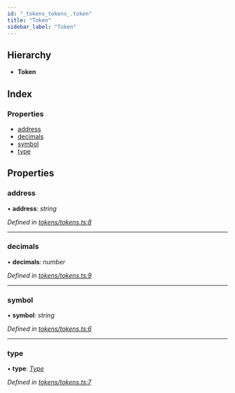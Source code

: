 ```yaml
---
id: "_tokens_tokens_.token"
title: "Token"
sidebar_label: "Token"
---
```


## Hierarchy

* **Token**

## Index

### Properties

* [address](_tokens_tokens_.token.md#address)
* [decimals](_tokens_tokens_.token.md#decimals)
* [symbol](_tokens_tokens_.token.md#symbol)
* [type](_tokens_tokens_.token.md#type)

## Properties

###  address

• **address**: *string*

*Defined in [tokens/tokens.ts:8](https://github.com/comit-network/comit-js-sdk/blob/95ab111/src/tokens/tokens.ts#L8)*

___

###  decimals

• **decimals**: *number*

*Defined in [tokens/tokens.ts:9](https://github.com/comit-network/comit-js-sdk/blob/95ab111/src/tokens/tokens.ts#L9)*

___

###  symbol

• **symbol**: *string*

*Defined in [tokens/tokens.ts:6](https://github.com/comit-network/comit-js-sdk/blob/95ab111/src/tokens/tokens.ts#L6)*

___

###  type

• **type**: *[Type](../modules/_tokens_tokens_.md#type)*

*Defined in [tokens/tokens.ts:7](https://github.com/comit-network/comit-js-sdk/blob/95ab111/src/tokens/tokens.ts#L7)*
